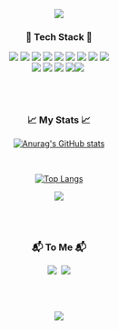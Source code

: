 <div align="center">
<p align="center">
<img src="https://capsule-render.vercel.app/api?type=waving&color=FFC0CB&height=300&section=header&text=Haewon Park&fontSize=70&fontColor=ffffff" />
</p>

<h3 align="center">🌳 Tech Stack 🌳</h3>

<p align="center">
<img src="https://img.shields.io/badge/HTML5-E34F26?style=flat-square&logo=HTML5&logoColor=white" /> <img src="https://img.shields.io/badge/CSS3-1572B6?style=flat-square&logo=CSS3&logoColor=white" /> <img src="https://img.shields.io/badge/JavaScript-F7DF1E?style=flat-square&logo=JavaScript&logoColor=white" /> <img src="https://img.shields.io/badge/TypeScript-3178C6?style=flat-square&logo=TypeScript&logoColor=white" />   <img src="https://img.shields.io/badge/Python-3766AB?style=flat-square&logo=Python&logoColor=white" /> <img src="https://img.shields.io/badge/C-A8B9CC?style=flat-square&logo=C&logoColor=white" /> <img src="https://img.shields.io/badge/C%2B%2B-00599C?style=flat-square&logo=C%2B%2B&logoColor=white" /> <img src="https://img.shields.io/badge/Java-007396?style=flat-square&logo=Java&logoColor=white" /> <img src="https://img.shields.io/badge/Android-3DDC84?style=flat-square&logo=Android&logoColor=white" /><br>
  <img src="https://img.shields.io/badge/MySQL-4479A1?style=flat-square&logo=MySQL&logoColor=white" /> <img src="https://img.shields.io/badge/Firebase-FFCA28?style=flat-square&logo=Firebase&logoColor=white" /> <img src="https://img.shields.io/badge/Node.js-339933?style=flat-square&logo=Node.js&logoColor=white" /> <img src="https://img.shields.io/badge/Google%20Analytics-E37400?style=flat-square&logo=Google%20Analytics&logoColor=white" /><img src="https://img.shields.io/badge/SpringBoot-6DB33F?style=flat-square&logo=Spring&logoColor=white"/></a>&nbsp 
  
</p>

<br>
<br>
  
<h3 align="center">📈 My Stats 📈</h3>

  [![Anurag's GitHub stats](https://github-readme-stats.vercel.app/api?username=haewon-park&hide=stars&count_private=true&show_icons=true&theme=buefy)](https://github.com/anuraghazra/github-readme-stats) 
  
<br>

  [![Top Langs](https://github-readme-stats.vercel.app/api/top-langs/?username=haewon-park&layout=compact&theme=buefy&hide=css)](https://github.com/anuraghazra/github-readme-stats)
  
<p align="center">
  <img src="http://mazassumnida.wtf/api/v2/generate_badge?boj=hw_park"/> 
  </p>
<br>
<br>

<h3 align="center">📬 To Me 📬 </h3>
<p align="center">
  <a href="https://www.instagram.com/_sea.onnn__/"><img src="https://img.shields.io/badge/Instagram-E4405F?style=flat-square&logo=Instagram&logoColor=white&link=https://www.instagram.com/woo0_hooo/"/></a>&nbsp
  <a href="mailto:qkrgodnjs12@gachon.ac.kr"><img src="https://img.shields.io/badge/Gmail-d14836?style=flat-square&logo=Gmail&logoColor=white&link=viliketh1s98@naver.com"/></a>
</p>

<br>
<br>

<p align="center">
<a href="https://hits.seeyoufarm.com"><img src="https://hits.seeyoufarm.com/api/count/incr/badge.svg?url=https%3A%2F%2Fgithub.com%2Fhaewon-park&count_bg=%23FFC0CB&title_bg=%23E9A1AD&icon=&icon_color=%23E7E7E7&title=hits&edge_flat=false"/></a>
</p>
</div>
